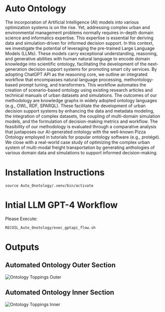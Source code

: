 # Auto Ontology
The incorporation of Artificial Intelligence (AI) models into various optimization systems is on the rise. Yet, addressing complex urban and environmental management problems normally requires in-depth domain science and informatics expertise. This expertise is essential for deriving data and simulation-driven for informed decision support. In this context, we investigate the potential of leveraging the pre-trained Large Language Models (LLMs). These models carry exceptional understanding, reasoning, and generative abilities with human natural language to encode domain knowledge into scientific ontology, facilitating the development of the next-generation decision support systems for promoting smart city services. 
By adopting ChatGPT API as the reasoning core, we outline an integrated workflow that encompasses natural language processing, methontology-based prompt tuning, and transformers. This workflow automates the creation of scenario-based ontology using existing research articles and technical manuals of urban datasets and simulations. The outcomes of our methodology are knowledge graphs in widely adopted ontology languages (e.g., OWL, RDF, SPARQL). These facilitate the development of urban decision support systems by enhancing the data and metadata modeling, the integration of complex datasets, the coupling of multi-domain simulation models, and the formulation of decision-making metrics and workflow. The feasibility of our methodology is evaluated through a comparative analysis that juxtaposes our AI-generated ontology with the well-known Pizza Ontology employed in tutorials for popular ontology software (e.g., protégé). We close with a real-world case study of optimizing the complex urban system of multi-modal freight transportation by generating anthologies of various domain data and simulations to support informed decision-making.


<!-- python3 -m venv /home/pip install -U layoutparserjose/RECOIL_Auto_Onotology/.venv -->

# Installation Instructions
```
source Auto_Onotology/.venv/bin/activate

```



<!-- 
# PPT
```
https://liveutk.sharepoint.com/sites/ARPA-EProposal/Shared%20Documents/General/ORNL/Dr.Xu/RECOIL_AUTO_ONTO.pptx?web=1
``` -->


<!-- # Paper Collection

```

https://www.zotero.org/groups/5479511/auto_onto

``` -->




<!-- # GDrive

```

https://drive.google.com/drive/folders/1U7H-KN-kqNMRBfjr77V1KOPgXsqSJQWr?usp=sharing

``` -->

# Intial LLM GPT-4 Workflow
Please Execute:
```
RECOIL_Auto_Onotology/exec_gptapi_flow.sh
```

# Outputs
## Automated Ontology Outer Section
![Ontology Toppings Outer](figures/ONTOLOGY_TOPPINGS.png)
## Automated Ontology Inner Section
![Ontology Toppings Inner](figures/SECTION1_PIZZA.png)


<!-- # New RAG + LLM Workflow

```
For further instructions please check:

 RECOIL_Auto_Onotology/LLMAuto/Readme.md

``` -->

